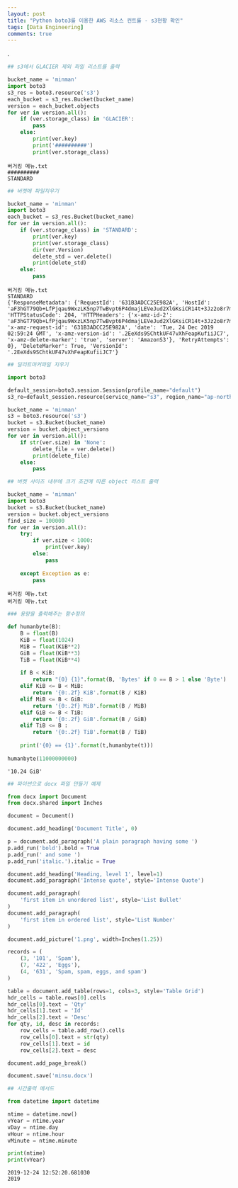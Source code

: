 ```yaml
---
layout: post
title: "Python boto3를 이용한 AWS 리소스 컨트롤 - s3현황 확인"
tags: [Data Engineering]
comments: true
---
```


.

```python
## s3에서 GLACIER 제외 파일 리스트를 출력

bucket_name = 'minman'
import boto3
s3_res = boto3.resource('s3')
each_bucket = s3_res.Bucket(bucket_name)
version = each_bucket.objects
for ver in version.all():
    if (ver.storage_class) in 'GLACIER':
        pass
    else:
        print(ver.key)
        print('##########')
        print(ver.storage_class)
```

    버거킹 메뉴.txt
    ##########
    STANDARD
    


```python
## 버켓에 파일지우기

bucket_name = 'minman'
import boto3
each_bucket = s3_res.Bucket(bucket_name)
for ver in version.all():
    if (ver.storage_class) in 'STANDARD':
        print(ver.key)
        print(ver.storage_class)
        dir(ver.Version)
        delete_std = ver.delete()
        print(delete_std)
    else:
        pass
```

    버거킹 메뉴.txt
    STANDARD
    {'ResponseMetadata': {'RequestId': '631B3ADCC25E982A', 'HostId': 'aF3hGT79Qb+LfPjqau9WxzLK5np7TwBvpt6P4dmajLEVeJud2XlGKsiCR14t+3Jz2o8r7m0BC7g=', 'HTTPStatusCode': 204, 'HTTPHeaders': {'x-amz-id-2': 'aF3hGT79Qb+LfPjqau9WxzLK5np7TwBvpt6P4dmajLEVeJud2XlGKsiCR14t+3Jz2o8r7m0BC7g=', 'x-amz-request-id': '631B3ADCC25E982A', 'date': 'Tue, 24 Dec 2019 02:59:24 GMT', 'x-amz-version-id': '.2EeXds9SChtkUF47vXhFeapKufiiJC7', 'x-amz-delete-marker': 'true', 'server': 'AmazonS3'}, 'RetryAttempts': 0}, 'DeleteMarker': True, 'VersionId': '.2EeXds9SChtkUF47vXhFeapKufiiJC7'}
    


```python
## 딜리트마커파일 지우기

import boto3

default_session=boto3.session.Session(profile_name="default")
s3_re=default_session.resource(service_name="s3", region_name="ap-northeast-2")

bucket_name = 'minman'
s3 = boto3.resource('s3')
bucket = s3.Bucket(bucket_name)
version = bucket.object_versions
for ver in version.all():
    if str(ver.size) in 'None':
        delete_file = ver.delete()
        print(delete_file)
    else:
        pass
```


```python
## 버켓 사이즈 내부에 크기 조건에 따른 object 리스트 출력

bucket_name = 'minman'
import boto3
bucket = s3.Bucket(bucket_name)
version = bucket.object_versions
find_size = 100000
for ver in version.all():
    try:
        if ver.size < 1000:
            print(ver.key)
        else:
            pass
        
    except Exception as e:
        pass
```

    버거킹 메뉴.txt
    버거킹 메뉴.txt
    


```python
### 용량을 출력해주는 함수정의

def humanbyte(B):
    B = float(B)
    KiB = float(1024)
    MiB = float(KiB**2)
    GiB = float(KiB**3)
    TiB = float(KiB**4)
    
    if B < KiB:
        return "{0} {1}".format(B, 'Bytes' if 0 == B > 1 else 'Byte')
    elif KiB <= B < MiB:
        return '{0:.2f} KiB'.format(B / KiB)
    elif MiB <= B < GiB:
        return '{0:.2f} MiB'.format(B / MiB)
    elif GiB <= B < TiB:
        return '{0:.2f} GiB'.format(B / GiB)
    elif TiB <= B :
        return '{0:.2f} TiB'.format(B / TiB)
    
    print('{0} == {1}'.format(t,humanbyte(t)))
    
humanbyte(11000000000)
```




    '10.24 GiB'




```python
## 파이썬으로 docx 파일 만들기 예제

from docx import Document
from docx.shared import Inches

document = Document()

document.add_heading('Document Title', 0)

p = document.add_paragraph('A plain paragraph having some ')
p.add_run('bold').bold = True
p.add_run(' and some ')
p.add_run('italic.').italic = True

document.add_heading('Heading, level 1', level=1)
document.add_paragraph('Intense quote', style='Intense Quote')

document.add_paragraph(
    'first item in unordered list', style='List Bullet'
)
document.add_paragraph(
    'first item in ordered list', style='List Number'
)

document.add_picture('1.png', width=Inches(1.25))

records = (
    (3, '101', 'Spam'),
    (7, '422', 'Eggs'),
    (4, '631', 'Spam, spam, eggs, and spam')
)

table = document.add_table(rows=1, cols=3, style='Table Grid')
hdr_cells = table.rows[0].cells
hdr_cells[0].text = 'Qty'
hdr_cells[1].text = 'Id'
hdr_cells[2].text = 'Desc'
for qty, id, desc in records:
    row_cells = table.add_row().cells
    row_cells[0].text = str(qty)
    row_cells[1].text = id
    row_cells[2].text = desc

document.add_page_break()

document.save('minsu.docx')
```


```python
## 시간출력 메서드

from datetime import datetime

ntime = datetime.now()
vYear = ntime.year
vDay = ntime.day
vHour = ntime.hour
vMinute = ntime.minute

print(ntime)
print(vYear)
```

    2019-12-24 12:52:20.681030
    2019
    
